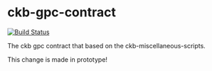 # ckb-gpc-contract

[![Build Status](https://travis-ci.com/nervosnetwork/ckb-miscellaneous-scripts.svg?branch=master)](https://travis-ci.com/nervosnetwork/ckb-miscellaneous-scripts)

The ckb gpc contract that based on the ckb-miscellaneous-scripts.

This change is made in  prototype!